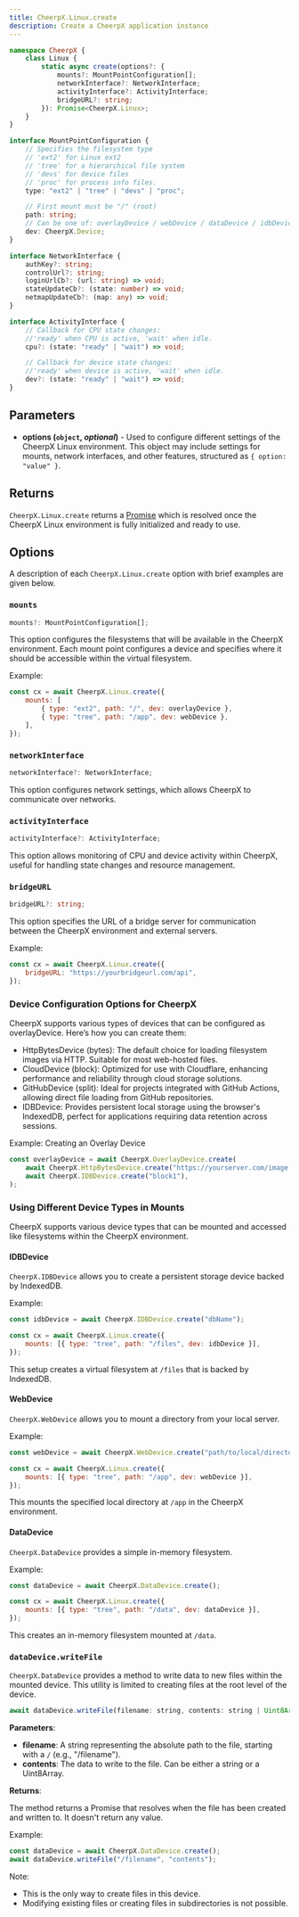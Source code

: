 ```yaml
---
title: CheerpX.Linux.create
description: Create a CheerpX application instance
---
```


```ts
namespace CheerpX {
	class Linux {
		static async create(options?: {
			mounts?: MountPointConfiguration[];
			networkInterface?: NetworkInterface;
			activityInterface?: ActivityInterface;
			bridgeURL?: string;
		}): Promise<CheerpX.Linux>;
	}
}

interface MountPointConfiguration {
	// Specifies the filesystem type
	// 'ext2' for Linux ext2
	// 'tree' for a hierarchical file system
	// 'devs' for device files
	// 'proc' for process info files.
	type: "ext2" | "tree" | "devs" | "proc";

	// First mount must be "/" (root)
	path: string;
	// Can be one of: overlayDevice / webDevice / dataDevice / idbDevice
	dev: CheerpX.Device;
}

interface NetworkInterface {
	authKey?: string;
	controlUrl?: string;
	loginUrlCb?: (url: string) => void;
	stateUpdateCb?: (state: number) => void;
	netmapUpdateCb?: (map: any) => void;
}

interface ActivityInterface {
	// Callback for CPU state changes:
	//'ready' when CPU is active, 'wait' when idle.
	cpu?: (state: "ready" | "wait") => void;

	// Callback for device state changes:
	//'ready' when device is active, 'wait' when idle.
	dev?: (state: "ready" | "wait") => void;
}
```

## Parameters

- **options (`object`, _optional_)** - Used to configure different settings of the CheerpX Linux environment. This object may include settings for mounts, network interfaces, and other features, structured as `{ option: "value" }`.

## Returns

`CheerpX.Linux.create` returns a [Promise] which is resolved once the CheerpX Linux environment is fully initialized and ready to use.

## Options

A description of each `CheerpX.Linux.create` option with brief examples are given below.

### `mounts`

```ts
mounts?: MountPointConfiguration[];
```

This option configures the filesystems that will be available in the CheerpX environment. Each mount point configures a device and specifies where it should be accessible within the virtual filesystem.

Example:

```js
const cx = await CheerpX.Linux.create({
	mounts: [
		{ type: "ext2", path: "/", dev: overlayDevice },
		{ type: "tree", path: "/app", dev: webDevice },
	],
});
```

### `networkInterface`

```ts
networkInterface?: NetworkInterface;
```

This option configures network settings, which allows CheerpX to communicate over networks.

### `activityInterface`

```ts
activityInterface?: ActivityInterface;
```

This option allows monitoring of CPU and device activity within CheerpX, useful for handling state changes and resource management.

### `bridgeURL`

```ts
bridgeURL?: string;
```

This option specifies the URL of a bridge server for communication between the CheerpX environment and external servers.

Example:

```js
const cx = await CheerpX.Linux.create({
	bridgeURL: "https://yourbridgeurl.com/api",
});
```

### Device Configuration Options for CheerpX

CheerpX supports various types of devices that can be configured as overlayDevice. Here’s how you can create them:

- HttpBytesDevice (bytes): The default choice for loading filesystem images via HTTP. Suitable for most web-hosted files.
- CloudDevice (block): Optimized for use with Cloudflare, enhancing performance and reliability through cloud storage solutions.
- GitHubDevice (split): Ideal for projects integrated with GitHub Actions, allowing direct file loading from GitHub repositories.
- IDBDevice: Provides persistent local storage using the browser's IndexedDB, perfect for applications requiring data retention across sessions.

Example: Creating an Overlay Device

```js
const overlayDevice = await CheerpX.OverlayDevice.create(
	await CheerpX.HttpBytesDevice.create("https://yourserver.com/image.ext2"),
	await CheerpX.IDBDevice.create("block1"),
);
```

### Using Different Device Types in Mounts

CheerpX supports various device types that can be mounted and accessed like filesystems within the CheerpX environment.

#### IDBDevice

`CheerpX.IDBDevice` allows you to create a persistent storage device backed by IndexedDB.

Example:

```js
const idbDevice = await CheerpX.IDBDevice.create("dbName");

const cx = await CheerpX.Linux.create({
	mounts: [{ type: "tree", path: "/files", dev: idbDevice }],
});
```

This setup creates a virtual filesystem at `/files` that is backed by IndexedDB.

#### WebDevice

`CheerpX.WebDevice` allows you to mount a directory from your local server.

Example:

```js
const webDevice = await CheerpX.WebDevice.create("path/to/local/directory");

const cx = await CheerpX.Linux.create({
	mounts: [{ type: "tree", path: "/app", dev: webDevice }],
});
```

This mounts the specified local directory at `/app` in the CheerpX environment.

#### DataDevice

`CheerpX.DataDevice` provides a simple in-memory filesystem.

Example:

```js
const dataDevice = await CheerpX.DataDevice.create();

const cx = await CheerpX.Linux.create({
	mounts: [{ type: "tree", path: "/data", dev: dataDevice }],
});
```

This creates an in-memory filesystem mounted at `/data`.

### `dataDevice.writeFile`

`CheerpX.DataDevice` provides a method to write data to new files within the mounted device. This utility is limited to creating files at the root level of the device.

```js
await dataDevice.writeFile(filename: string, contents: string | Uint8Array): Promise<void>
```

**Parameters**:

- **filename**: A string representing the absolute path to the file, starting with a `/` (e.g., "/filename").
- **contents**: The data to write to the file. Can be either a string or a Uint8Array.

**Returns**:

The method returns a Promise that resolves when the file has been created and written to. It doesn't return any value.

Example:

```js
const dataDevice = await CheerpX.DataDevice.create();
await dataDevice.writeFile("/filename", "contents");
```

Note:

- This is the only way to create files in this device.
- Modifying existing files or creating files in subdirectories is not possible.

[Promise]: https://developer.mozilla.org/en-US/docs/Web/JavaScript/Reference/Global_Objects/Promise
